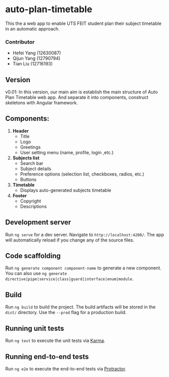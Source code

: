 # auto-plan-timetable
This the a web app to enable UTS FEIT student plan their subject timetable in an automatic approach.

### Contributor
* Hefei Yang (12630087)
* Qijun Yang (12790794)
* Tian Liu (12716193)

## Version
v0.01: In this version, our main aim is establish the main structure of Auto Plan Timetable web app. And separate it into components, construct skeletons with Angular framework.

## Components:
1. **Header** 
    * Title
    * Logo
    * Greetings
    * User setting menu (name, profile, login ,etc.)
2. **Subjects list** 
    * Search bar
    * Subject details
    * Preference options (selection list, checkboxes, radios, etc.)
    * Buttons
3. **Timetable** 
    * Displays auto-generated subjects timetable
4. **Footer**
    * Copyright
    * Descriptions

## Development server

Run `ng serve` for a dev server. Navigate to `http://localhost:4200/`. The app will automatically reload if you change any of the source files.

## Code scaffolding

Run `ng generate component component-name` to generate a new component. You can also use `ng generate directive|pipe|service|class|guard|interface|enum|module`.

## Build

Run `ng build` to build the project. The build artifacts will be stored in the `dist/` directory. Use the `--prod` flag for a production build.

## Running unit tests

Run `ng test` to execute the unit tests via [Karma](https://karma-runner.github.io).

## Running end-to-end tests

Run `ng e2e` to execute the end-to-end tests via [Protractor](http://www.protractortest.org/).